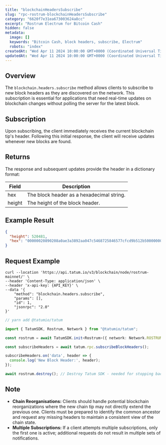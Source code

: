 ```yaml
---
title: "blockchainHeadersSubscribe"
slug: "rpc-rostrum-blockchainHeadersSubscribe"
category: "6620f7e31ea673003624a8cc"
excerpt: "Rostrum Electrum for Bitcoin Cash"
hidden: false
metadata:
  image: []
  keywords: "Bitcoin Cash, block headers, subscribe, Electrum"
  robots: "index"
createdAt: "Wed Apr 11 2024 10:00:00 GMT+0000 (Coordinated Universal Time)"
updatedAt: "Wed Apr 11 2024 10:00:00 GMT+0000 (Coordinated Universal Time)"
---
```


## Overview

The `blockchain.headers.subscribe` method allows clients to subscribe to new block headers as they are discovered on the network. This subscription is essential for applications that need real-time updates on blockchain changes without polling the server for the latest block.

## Subscription

Upon subscribing, the client immediately receives the current blockchain tip's header. Following this initial response, the client will receive updates whenever new blocks are found.

## Returns

The response and subsequent updates provide the header in a dictionary format:

| Field   | Description                                 |
| ------- | ------------------------------------------- |
| hex     | The block header as a hexadecimal string.   |
| height  | The height of the block header.             |

## Example Result

```json
{
  "height": 520481,
  "hex": "00000020890208a0ae3a3892aa047c5468725846577cfcd9b512b50000000000000000005dc2b02f2d297a9064ee103036c14d678f9afc7e3d9409cf53fd58b82e938e8ecbeca05a2d2103188ce804c4"
}
```

## Request Example

```curl cURL
curl --location 'https://api.tatum.io/v3/blockchain/node/rostrum-mainnet/' \
--header 'Content-Type: application/json' \
--header 'x-api-key: {API_KEY}' \
--data '{
    "method": "blockchain.headers.subscribe",
    "params": [],
    "id": 1,
    "jsonrpc": "2.0"
}'
```
```typescript
// yarn add @tatumio/tatum

import { TatumSDK, Rostrum, Network } from "@tatumio/tatum";

const rostrum = await TatumSDK.init<Rostrum>({ network: Network.ROSTRUM_MAINNET });

const subscribeHeaders = await tatum.rpc.subscribeBlockHeaders();

subscribeHeaders.on('data', header => {
  console.log('New Block Header:', header);
});

await rostrum.destroy(); // Destroy Tatum SDK - needed for stopping background jobs when done
```

## Note

- **Chain Reorganisations:** Clients should handle potential blockchain reorganizations where the new chain tip may not directly extend the previous one. Clients must be prepared to identify the common ancestor and request any missing headers to maintain a consistent view of the chain state.
- **Multiple Subscriptions:** If a client attempts multiple subscriptions, only the first one is active; additional requests do not result in multiple sets of notifications.
